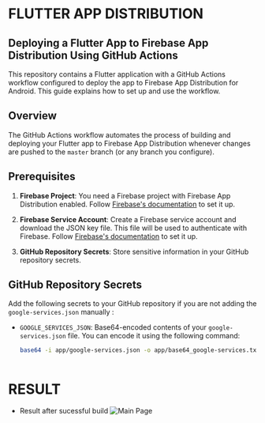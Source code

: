 # FLUTTER APP DISTRIBUTION

## Deploying a Flutter App to Firebase App Distribution Using GitHub Actions

This repository contains a Flutter application with a GitHub Actions workflow configured to deploy the app to Firebase App Distribution for Android.
This guide explains how to set up and use the workflow.

## Overview

The GitHub Actions workflow automates the process of building and deploying your Flutter app to Firebase App Distribution whenever changes are pushed to the `master` branch (or any branch you configure).

## Prerequisites

1. **Firebase Project**: You need a Firebase project with Firebase App Distribution enabled. Follow [Firebase's documentation](https://firebase.google.com/docs/app-distribution) to set it up.

2. **Firebase Service Account**: Create a Firebase service account and download the JSON key file. This file will be used to authenticate with Firebase. Follow [Firebase's documentation](https://firebase.google.com/docs/app-distribution/authenticate-service-account?platform=ios) to set it up.

3. **GitHub Repository Secrets**: Store sensitive information in your GitHub repository secrets.


## GitHub Repository Secrets

Add the following secrets to your GitHub repository if you are not adding the `google-services.json` manually :

- `GOOGLE_SERVICES_JSON`: Base64-encoded contents of your `google-services.json` file. You can encode it using the following command:
  ```bash
  base64 -i app/google-services.json -o app/base64_google-services.txt



# RESULT 
- Result after sucessful build
![Main Page](screenshot/1.png)
